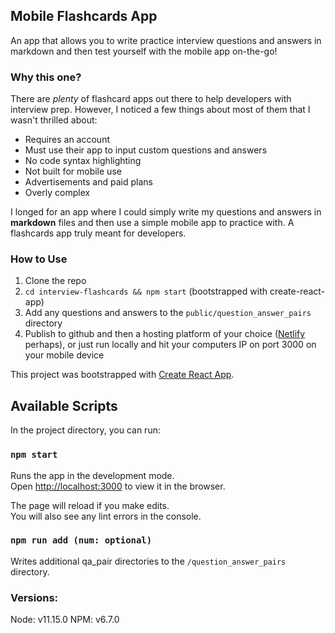 ## Mobile Flashcards App

An app that allows you to write practice interview questions and answers in markdown and then test yourself with the mobile app on-the-go!

### Why this one?
There are _plenty_ of flashcard apps out there to help developers with interview prep. However, I noticed a few things about most of them that I wasn't thrilled about:

* Requires an account 
* Must use their app to input custom questions and answers
* No code syntax highlighting
* Not built for mobile use
* Advertisements and paid plans
* Overly complex

I longed for an app where I could simply write my questions and answers in **markdown** files and then use a simple mobile app to practice with. A flashcards app truly meant for developers.

### How to Use

1. Clone the repo
2. `cd interview-flashcards && npm start` (bootstrapped with create-react-app) 
3. Add any questions and answers to the `public/question_answer_pairs` directory
4. Publish to github and then a hosting platform of your choice ([Netlify](https://www.netlify.com/) perhaps), or just run locally and hit your computers IP on port 3000 on your mobile device

This project was bootstrapped with [Create React App](https://github.com/facebook/create-react-app).

## Available Scripts

In the project directory, you can run:

### `npm start`

Runs the app in the development mode.<br />
Open [http://localhost:3000](http://localhost:3000) to view it in the browser.

The page will reload if you make edits.<br />
You will also see any lint errors in the console.

### `npm run add (num: optional)`

Writes additional qa_pair directories to the `/question_answer_pairs` directory.

### Versions:

Node: v11.15.0
NPM: v6.7.0